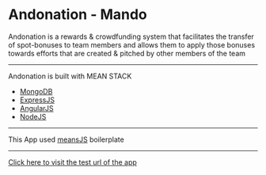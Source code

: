 Andonation - Mando
==================

Andonation is a rewards & crowdfunding system that facilitates the transfer of spot-bonuses to team members and allows them to apply those bonuses towards efforts that are created & pitched by other members of the team

* * *

Andonation is built with MEAN STACK

* [MongoDB](http://mongodb.org/ "Click here to visit MongoDB website")
* [ExpressJS](http://expressjs.com/ "Click here to visit ExpressJS website")
* [AngularJS](http://angularjs.org/ "Click here to visit AngularJS website")
* [NodeJS](http://nodejs.org/ "Click here to visit NodeJS website")

* * *
This App used [meansJS](http://meanjs.org/ "Click here to visit MEANJS") boilerplate

***
[Click here to visit the test url of the app](https://andonation-mando.herokuapp.com/ "Click here to visit andonation-mando test site")